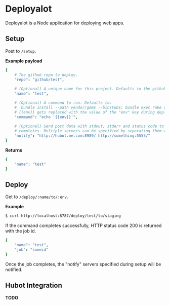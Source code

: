 # Deployalot
Deployalot is a Node application for deploying web apps.

## Setup
Post to `/setup`.

**Example payload**

```coffeescript
{
    # The github repo to deploy.
    "repo": "github/test",
    
    # (Optional) A unique name for this project. Defaults to the github repo name
    "name": "test",

    # (Optional) A command to run. Defaults to:
    # `bundle install --path vendor/gems --binstubs; bundle exec rake deploy:{{env}}`
    # {{env}} gets replaced with the value of the "env" key during deploy.
    "command": "echo '{{env}}'",
    
    # (Optional) Send post data with stdout, stderr and status code to the url specified when a deployment
    # completes. Multiple servers can be specified by seperating them with spaces
    "notify": "http://hubot.me.com:8989/ http://something:5555/"
}
```

**Returns**

```coffeescript
{
    "name": "test"
}
```

## Deploy
Get to `/deploy/:name/to/:env`.

**Example**

```bash
$ curl http://localhost:8787/deploy/test/to/staging
```

If the command completes successfully, HTTP status code 200 is returned with the job id.

```coffeescript
{
    "name": "test",
    "job": "someid"
}
```

Once the job completes, the "notify" servers specified during setup will be notified.

## Hubot Integration
**TODO**
